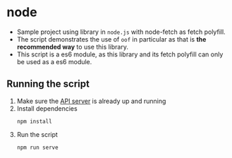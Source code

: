 # node
- Sample project using library in `node.js` with node-fetch as fetch polyfill.
- The script demonstrates the use of `oof` in particular as that is **the recommended way** to use this library.
- This script is a es6 module, as this library and its fetch polyfill can only be used as a es6 module.


## Running the script
1. Make sure the [API server](../server/) is already up and running
1. Install dependencies
    ```shell
    npm install
    ```
1. Run the script
    ```shell
    npm run serve
    ```